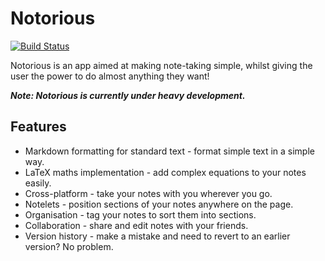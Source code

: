 # Notorious

[![Build Status](https://notorious-notes.visualstudio.com/Notorious/_apis/build/status/Notorious?branchName=master)](https://notorious-notes.visualstudio.com/Notorious/_build/latest?definitionId=1&branchName=master) 

Notorious is an app aimed at making note-taking simple, whilst giving the user the power to do almost anything they want!

***Note: Notorious is currently under heavy development.***

## Features
* Markdown formatting for standard text - format simple text in a simple way.
* LaTeX maths implementation - add complex equations to your notes easily.
* Cross-platform - take your notes with you wherever you go.
* Notelets - position sections of your notes anywhere on the page.
* Organisation - tag your notes to sort them into sections.
* Collaboration - share and edit notes with your friends.
* Version history - make a mistake and need to revert to an earlier version? No problem.
